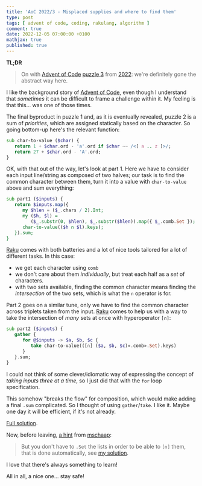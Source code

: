```yaml
---
title: 'AoC 2022/3 - Misplaced supplies and where to find them'
type: post
tags: [ advent of code, coding, rakulang, algorithm ]
comment: true
date: 2022-12-05 07:00:00 +0100
mathjax: true
published: true
---
```


**TL;DR**

> On with [Advent of Code][] [puzzle 3][puzzle] from [2022][aoc2022]:
> we're definitely gone the abstract way here.

I like the background story of [Advent of Code][], even though I
understand that *sometimes* it can be difficult to frame a challenge
within it. My feeling is that this... was one of those times.

The final byproduct in puzzle 1 and, as it is eventually revealed,
puzzle 2 is a sum of *priorities*, which are assigned statically based
on the character. So going bottom-up here's the relevant function:

```raku
sub char-to-value ($char) {
   return 1 + $char.ord - 'a'.ord if $char ~~ /<[ a .. z ]>/;
   return 27 + $char.ord - 'A'.ord;
}
```

OK, with that out of the way, let's look at part 1. Here we have to
consider each input line/string as composed of two halves; our task is
to find the common character between them, turn it into a value with
`char-to-value` above and sum everything:

```raku
sub part1 ($inputs) {
   return $inputs.map({
      my $hlen = ($_.chars / 2).Int;
      my ($h, $l) =
         ($_.substr(0, $hlen), $_.substr($hlen)).map({ $_.comb.Set });
      char-to-value(($h ∩ $l).keys);
   }).sum;
}
```

[Raku][] comes with both batteries and a lot of nice tools tailored for
a lot of different tasks. In this case:

- we get each character using `comb`
- we don't care about them *individually*, but treat each half as a
  *set* of characters.
- with two sets available, finding the common character means finding
  the *intersection* of the two sets, which is what the `∩` operator is
  for.

Part 2 goes on a similar tune, only we have to find the common character
across triplets taken from the input. [Raku][] comes to help us with a
way to take the intersection of *many* sets at once with hyperoperator
`[∩]`:

```raku
sub part2 ($inputs) {
   gather {
      for @$inputs -> $a, $b, $c {
         take char-to-value(([∩] ($a, $b, $c)».comb».Set).keys)
      }
   }.sum;
}
```

I could not think of some clever/idiomatic way of expressing the concept
of *taking inputs three at a time*, so I just did that with the `for`
loop specification.

This somehow "breaks the flow" for composition, which would make adding
a final `.sum` complicated. So I thought of using `gather`/`take`. I
like it. Maybe one day it will be efficient, if it's not already.

[Full solution][].

Now, before leaving, [a hint][] from [mschaap][]:

> But you don't have to `.Set` the lists in order to be able to `[∩]`
> them, that is done automatically, see [my solution][].

I love that there's always something to learn!

All in all, a nice one... stay safe!

[puzzle]: https://adventofcode.com/2022/day/X
[aoc2022]: https://adventofcode.com/2022/
[Advent of Code]: https://adventofcode.com/
[Raku]: https://www.raku.org/
[Perl]: https://www.perl.org/
[Full solution]: https://gitlab.com/polettix/advent-of-code/-/blob/main/2022/03.raku
[a hint]: https://www.reddit.com/r/adventofcode/comments/zb865p/comment/iyqm7w9/
[mschaap]: https://www.reddit.com/user/mschaap/
[my solution]: https://www.reddit.com/r/adventofcode/comments/zb865p/comment/iyqks7y/

